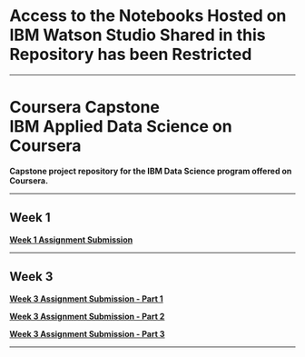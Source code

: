 <h1>Access to the Notebooks Hosted on IBM Watson Studio Shared in this Repository has been Restricted</h1>

<hr>

<h1>Coursera Capstone<br>IBM Applied Data Science on Coursera</h1>

<p><strong>Capstone project repository for the IBM Data Science program offered on Coursera.</strong></p>

<hr>

<h2>Week 1</h2>

<a href="https://dataplatform.cloud.ibm.com/analytics/notebooks/v2/7db28247-dda8-4f3c-83ab-70cb7f490ee3/view?access_token=bf1ae629e104b08c8628498e05f3262803a41144b138400f2d6a9a10490d875f" target="_blank"><strong>Week 1 Assignment Submission<strong></a>

<hr>

<h2>Week 3</h2>

<a href="https://dataplatform.cloud.ibm.com/analytics/notebooks/v2/12f6a03d-d8bd-4512-aad8-cbeb896163aa/view?access_token=241ba308286f238ea299fe3f9fb5945561db457000c29927114785e3029a6e85" target="_blank"><strong>Week 3 Assignment Submission - Part 1<strong></a>

<a href="https://dataplatform.cloud.ibm.com/analytics/notebooks/v2/55e82a97-face-4273-b38c-f30ca795bd4f/view?access_token=fbe71a70048347ccbf7473ebc1d7c4303d74f4a2904ca3cfa8853cc0b11a99f0" target="_blank"><strong>Week 3 Assignment Submission - Part 2<strong></a>

<a href="https://dataplatform.cloud.ibm.com/analytics/notebooks/v2/de556fbc-fdb1-4c39-8be9-4494c0862ed2/view?access_token=236d55a02e8a2cac3f50f24cbf3fbddcb6c844041bbaf5078dc5190f9942fa09" target="_blank"><strong>Week 3 Assignment Submission - Part 3<strong></a>

<hr>
